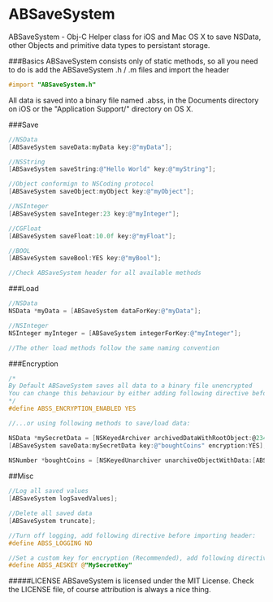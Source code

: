 ABSaveSystem
==
ABSaveSystem - Obj-C Helper class for iOS and Mac OS X to save NSData, other Objects and primitive data types to persistant storage.


###Basics
ABSaveSystem consists only of static methods, so all you need to do is add the ABSaveSystem .h / .m files and import the header
```objective-c 
#import "ABSaveSystem.h"
```
All data is saved into a binary file named <appname>.abss, in the Documents directory on iOS or the "Application Support/<appname>" directory on OS X.

###Save 
```objective-c
//NSData
[ABSaveSystem saveData:myData key:@"myData"];

//NSString
[ABSaveSystem saveString:@"Hello World" key:@"myString"];

//Object conformign to NSCoding protocol
[ABSaveSystem saveObject:myObject key:@"myObject"];

//NSInteger
[ABSaveSystem saveInteger:23 key:@"myInteger"];

//CGFloat
[ABSaveSystem saveFloat:10.0f key:@"myFloat"];

//BOOL
[ABSaveSystem saveBool:YES key:@"myBool"];

//Check ABSaveSystem header for all available methods
```

###Load
```objective-c
//NSData
NSData *myData = [ABSaveSystem dataForKey:@"myData"];

//NSInteger
NSInteger myInteger = [ABSaveSystem integerForKey:@"myInteger"];

//The other load methods follow the same naming convention
```

###Encryption
```objective-c
/*
By Default ABSaveSystem saves all data to a binary file unencrypted
You can change this behaviour by either adding following directive before importing the header file:
*/
#define ABSS_ENCRYPTION_ENABLED YES 

//...or using following methods to save/load data:

NSData *mySecretData = [NSKeyedArchiver archivedDataWithRootObject:@234];
[ABSaveSystem saveData:mySecretData key:@"boughtCoins" encryption:YES];
    
NSNumber *boughtCoins = [NSKeyedUnarchiver unarchiveObjectWithData:[ABSaveSystem dataForKey:@"boughtCoins" encryption:YES]];
```

##Misc
```objective-c
//Log all saved values
[ABSaveSystem logSavedValues];

//Delete all saved data
[ABSaveSystem truncate];

//Turn off logging, add following directive before importing header:
#define ABSS_LOGGING NO

//Set a custom key for encryption (Recommended), add following directive before importing header:
#define ABSS_AESKEY @"MySecretKey"
```

#####LICENSE
ABSaveSystem is licensed under the MIT License. Check the LICENSE file, of course attribution is always a nice thing.
